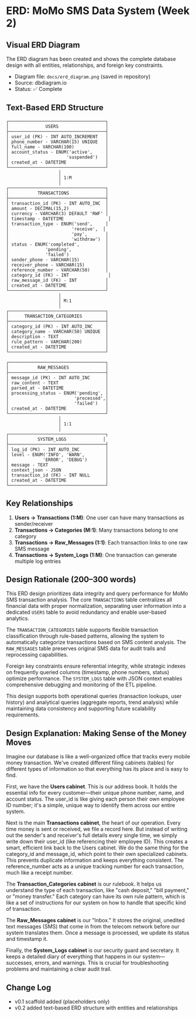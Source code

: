 # ERD: MoMo SMS Data System (Week 2)

## Visual ERD Diagram
The ERD diagram has been created and shows the complete database design with all entities, relationships, and foreign key constraints.

- Diagram file: `docs/erd_diagram.png` (saved in repository)
- Source: dbdiagram.io
- Status: ✅ Complete

## Text-Based ERD Structure

```
┌─────────────────────────────────────┐
│              USERS                  │
├─────────────────────────────────────┤
│ user_id (PK) - INT AUTO_INCREMENT   │
│ phone_number - VARCHAR(15) UNIQUE   │
│ full_name - VARCHAR(100)            │
│ account_status - ENUM('active',     │
│                      'suspended')   │
│ created_at - DATETIME               │
└─────────────────────────────────────┘
                    │
                    │ 1:M
                    │
┌─────────────────────────────────────┐
│           TRANSACTIONS              │
├─────────────────────────────────────┤
│ transaction_id (PK) - INT AUTO_INC  │
│ amount - DECIMAL(15,2)              │
│ currency - VARCHAR(3) DEFAULT 'RWF' │
│ timestamp - DATETIME                 │
│ transaction_type - ENUM('send',     │
│                        'receive',  │
│                        'pay',       │
│                        'withdraw')  │
│ status - ENUM('completed',          │
│              'pending',             │
│              'failed')              │
│ sender_phone - VARCHAR(15)          │
│ receiver_phone - VARCHAR(15)        │
│ reference_number - VARCHAR(50)      │
│ category_id (FK) - INT               │
│ raw_message_id (FK) - INT           │
│ created_at - DATETIME               │
└─────────────────────────────────────┘
                    │
                    │ M:1
                    │
┌─────────────────────────────────────┐
│      TRANSACTION_CATEGORIES         │
├─────────────────────────────────────┤
│ category_id (PK) - INT AUTO_INC     │
│ category_name - VARCHAR(50) UNIQUE  │
│ description - TEXT                  │
│ rule_pattern - VARCHAR(200)         │
│ created_at - DATETIME               │
└─────────────────────────────────────┘

┌─────────────────────────────────────┐
│           RAW_MESSAGES              │
├─────────────────────────────────────┤
│ message_id (PK) - INT AUTO_INC      │
│ raw_content - TEXT                  │
│ parsed_at - DATETIME                │
│ processing_status - ENUM('pending', │
│                         'processed',│
│                         'failed')   │
│ created_at - DATETIME               │
└─────────────────────────────────────┘
                    │
                    │ 1:1
                    │
┌─────────────────────────────────────┐
│           SYSTEM_LOGS              │
├─────────────────────────────────────┤
│ log_id (PK) - INT AUTO_INC          │
│ level - ENUM('INFO', 'WARN',        │
│             'ERROR', 'DEBUG')       │
│ message - TEXT                      │
│ context_json - JSON                 │
│ transaction_id (FK) - INT NULL      │
│ created_at - DATETIME               │
└─────────────────────────────────────┘
```

## Key Relationships

1. **Users → Transactions (1:M)**: One user can have many transactions as sender/receiver
2. **Transactions → Categories (M:1)**: Many transactions belong to one category
3. **Transactions → Raw_Messages (1:1)**: Each transaction links to one raw SMS message
4. **Transactions → System_Logs (1:M)**: One transaction can generate multiple log entries

## Design Rationale (200–300 words)

This ERD design prioritizes data integrity and query performance for MoMo SMS transaction analysis. The core `TRANSACTIONS` table centralizes all financial data with proper normalization, separating user information into a dedicated `USERS` table to avoid redundancy and enable user-based analytics.

The `TRANSACTION_CATEGORIES` table supports flexible transaction classification through rule-based patterns, allowing the system to automatically categorize transactions based on SMS content analysis. The `RAW_MESSAGES` table preserves original SMS data for audit trails and reprocessing capabilities.

Foreign key constraints ensure referential integrity, while strategic indexes on frequently queried columns (timestamp, phone numbers, status) optimize performance. The `SYSTEM_LOGS` table with JSON context enables comprehensive debugging and monitoring of the ETL pipeline.

This design supports both operational queries (transaction lookups, user history) and analytical queries (aggregate reports, trend analysis) while maintaining data consistency and supporting future scalability requirements.

## Design Explanation: Making Sense of the Money Moves

Imagine our database is like a well-organized office that tracks every mobile money transaction. We've created different filing cabinets (tables) for different types of information so that everything has its place and is easy to find.

First, we have the **Users cabinet**. This is our address book. It holds the essential info for every customer—their unique phone number, name, and account status. The user_id is like giving each person their own employee ID number; it's a simple, unique way to identify them across our entire system.

Next is the main **Transactions cabinet**, the heart of our operation. Every time money is sent or received, we file a record here. But instead of writing out the sender's and receiver's full details every single time, we simply write down their user_id (like referencing their employee ID). This creates a smart, efficient link back to the Users cabinet. We do the same thing for the category_id and message_id, which point to their own specialized cabinets. This prevents duplicate information and keeps everything consistent. The reference_number acts as a unique tracking number for each transaction, much like a receipt number.

The **Transaction_Categories cabinet** is our rulebook. It helps us understand the type of each transaction, like "cash deposit," "bill payment," or "money transfer." Each category can have its own rule pattern, which is like a set of instructions for our system on how to handle that specific kind of transaction.

The **Raw_Messages cabinet** is our "Inbox." It stores the original, unedited text messages (SMS) that come in from the telecom network before our system translates them. Once a message is processed, we update its status and timestamp it.

Finally, the **System_Logs cabinet** is our security guard and secretary. It keeps a detailed diary of everything that happens in our system—successes, errors, and warnings. This is crucial for troubleshooting problems and maintaining a clear audit trail.

## Change Log

- v0.1 scaffold added (placeholders only)
- v0.2 added text-based ERD structure with entities and relationships


